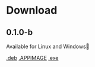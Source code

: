 # Download

## 0.1.0-b

Available for Linux and Windows:tada:

[.deb](link)
[.APPIMAGE](link)
[.exe](link)
